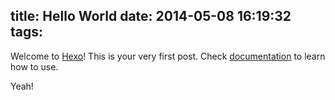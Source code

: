 title: Hello World
date: 2014-05-08 16:19:32
tags:
---

Welcome to [Hexo](http://hexo.io)! This is your very first post. Check [documentation](http://hexo.io/docs) to learn how to use.

Yeah!

